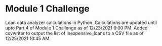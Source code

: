 # Module 1 Challenge
Loan data analyzer calculations in Python.
Calculations are updated until upto Part 4 of Module 1 Challenge as of 12/23/2021 6:00 PM.
Added csvwriter to output the list of inexpensive_loans to a CSV file as of 12/25/2021 10:45 AM.
